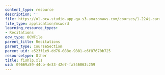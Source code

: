 ```yaml
---
content_type: resource
description: ''
file: https://ol-ocw-studio-app-qa.s3.amazonaws.com/courses/1-224j-carrier-systems-fall-2003/09669a5944cb4e3342e7fa546063c259_fishlp.xls
file_type: application/msword
learning_resource_types:
- Recitations
ocw_type: OCWFile
parent_title: Recitations
parent_type: CourseSection
parent_uid: e523f1e9-dd76-088e-9881-c6f87670b725
resourcetype: Other
title: fishlp.xls
uid: 09669a59-44cb-4e33-42e7-fa546063c259
---
```

